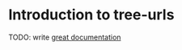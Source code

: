 # Introduction to tree-urls

TODO: write [great documentation](http://jacobian.org/writing/great-documentation/what-to-write/)
